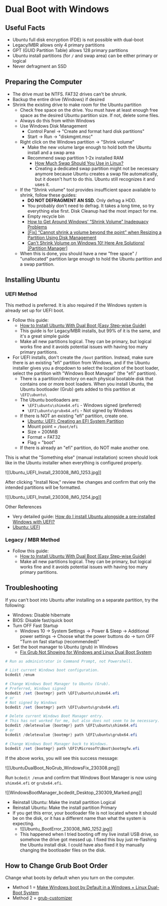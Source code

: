 # Dual Boot with Windows

## Useful Facts
- Ubuntu full disk encryption (FDE) is not possible with dual-boot
- Legacy/MBR allows only 4 primary partitions
- GPT (GUID Partition Table) allows 128 primary partitions
- Ubuntu install partitions (for `/` and swap area) can be either primary or logical
- Never defragment an SSD

## Preparing the Computer
- The drive must be NTFS. FAT32 drives can't be shrunk.
- Backup the entire drive (Windows) if desired
- Shrink the existing drive to make room for the Ubuntu partition
	- Check free space on the drive. You must have at least enough free space as the desired Ubuntu partition size. If not, delete some files.
	- Always do this from within Windows
	- Use Windows Disk Management
		- Control Panel -> "Create and format hard disk partitions"
		- Start -> Run -> "diskmgmt.msc"
	- Right click on the Windows partition -> "Shrink volume"
		- Make the new volume large enough to hold both the Ubuntu install and a swap area
		- Recommend swap partition 1-2x installed RAM
			- [How Much Swap Should You Use in Linux?](https://itsfoss.com/swap-size/)
			- Creating a dedicated swap partition might not be necessary anymore because Ubuntu creates a swap file automatically, but it doesn't hurt to do this. Ubuntu still recognizes it and uses it.
	- If the "Shrink volume" tool provides insufficient space available to shrink, follow these guides:
		- **DO NOT DEFRAGMENT AN SSD.** Only defrag a HDD.
		- You probably don't need to defrag. It takes a long time, so try everything else first. Disk Cleanup had the most impact for me.
		- Empty recycle bin
		- [How to Get Around Windows’ “Shrink Volume” Inadequacy Problems](https://www.howtogeek.com/721/working-around-windows-vistas-shrink-volume-inadequacy-problems/)
		- [[Fix] “Cannot shrink a volume beyond the point” when Resizing a Partition Using Disk Management](https://www.winhelponline.com/blog/you-cannot-shrink-volume-beyond-point-disk-mgmt/)
		- [Can't Shrink Volume on Windows 10! Here Are Solutions! [Partition Manager]](https://www.partitionwizard.com/partitionmanager/cannot-shrink-volume-win10.html)
	- When this is done, you should have a new "free space" / "unallocated" partition large enough to hold the Ubuntu partition and a swap partition.

## Installing Ubuntu

### UEFI Method

This method is preferred. It is also required if the Windows system is already set up for UEFI boot.
- Follow this guide:
	- [How to Install Ubuntu With Dual Boot (Easy Step-wise Guide)](https://bhrigu.medium.com/how-to-install-ubuntu-with-dual-boot-easy-step-wise-guide-5bffddb8b548)
	- This guide is for Legacy/MBR installs, but 99% of it is the same, and it's a great simple guide
	- Make all new partitions logical. They can be primary, but logical works fine and it avoids potential issues with having too many primary partitions.
- For UEFI installs, don't create the `/boot` partition. Instead, make sure there is an existing "efi" partition from Windows, and if the Ubuntu installer gives you a dropdown to select the location of the boot loader, select the partition with "Windows Boot Manager" (the "efi" partition).
	- There is a partition/directory on each physical bootable disk that contains one or more boot loaders. When you install Ubuntu, the Ubuntu bootloader (Grub) gets added to this partition at `\EFI\ubuntu\`
	- The Ubuntu bootloaders are:
		- `\EFI\ubuntu\shimx64.efi` - Windows signed (preferred)
		- `\EFI\ubuntu\grubx64.efi` - Not signed by Windows
	- If there is NOT an existing "efi" partition, create one.
		- [Ubuntu: UEFI: Creating an EFI System Partition](https://help.ubuntu.com/community/UEFI#Creating_an_EFI_System_Partition)
		- Mount point = `/boot/efi`
		- Size = 200MiB
		- Format = FAT32
		- Flag = "boot"
	- If there is already an "efi" partition, do NOT make another one.

This is what the "Something else" (manual installation) screen should look like in the Ubuntu installer when everything is configured properly.

![[Ubuntu_UEFI_Install_230308_IMG_1253.jpg]]

After clicking "Install Now," review the changes and confirm that only the intended partitions will be formatted.

![[Ubuntu_UEFI_Install_230308_IMG_1254.jpg]]

Other References
- Very detailed guide: [How do I install Ubuntu alongside a pre-installed Windows with UEFI?](https://askubuntu.com/questions/221835/how-do-i-install-ubuntu-alongside-a-pre-installed-windows-with-uefi)
- [Ubuntu: UEFI](https://help.ubuntu.com/community/UEFI)

### Legacy / MBR Method

- Follow this guide:
	- [How to Install Ubuntu With Dual Boot (Easy Step-wise Guide)](https://bhrigu.medium.com/how-to-install-ubuntu-with-dual-boot-easy-step-wise-guide-5bffddb8b548)
	- Make all new partitions logical. They can be primary, but logical works fine and it avoids potential issues with having too many primary partitions.

## Troubleshooting

If you can't boot into Ubuntu after installing on a separate partition, try the following:
- Windows:  Disable hibernate
- BIOS:  Disable fast/quick boot
- Turn OFF Fast Startup
	- Windows 10 -> System Settings -> Power & Sleep -> Additional power settings -> Choose what the power buttons do -> turn OFF "Turn on fast startup (recommended)"
- Set the boot manager to Ubuntu (grub) in Windows
	- [Fix Grub Not Showing for Windows and Linux Dual Boot System](https://itsfoss.com/no-grub-windows-linux/#method-3-set-linux-boot-for-efi-from-windows-last-resort-)

```powershell
# Run as administrator in Command Prompt, not Powershell.

# List current Windows boot configuration.
bcdedit /enum

# Change Windows Boot Manager to Ubuntu (Grub).
# Preferred, Windows signed
bcdedit /set {bootmgr} path \EFI\ubuntu\shimx64.efi
# or
# Not signed by Windows
bcdedit /set {bootmgr} path \EFI\ubuntu\grubx64.efi

# Delete current Windows Boot Manager entry.
# This has not worked for me, but also does not seem to be necessary.
bcdedit /deletevalue {bootmgr} path \EFI\ubuntu\shimx64.efi
# or
bcdedit /deletevalue {bootmgr} path \EFI\ubuntu\grubx64.efi

# Change Windows Boot Manager back to Windows.
bcdedit /set {bootmgr} path \EFI\Microsoft\Boot\bootmgfw.efi
```

If the above works, you will see this success message:

![[UbuntuDualBoot_NoGrub_WindowsFix_230308.png]]

Run `bcdedit /enum` and confirm that Windows Boot Manager is now using `shimx64.efi` or `grubx64.efi`.

![[WindowsBootManager_bcdedit_Desktop_230309_Marked.png]]

- Reinstall Ubuntu:  Make the install partition Logical
- Reinstall Ubuntu:  Make the install partition Primary
- If you get this error, your bootloader file is not located where it should be on the disk, or it has a different name than what the system is expecting.
	- ![[Ubuntu_BootError_230308_IMG_1252.jpg]]
	- This happened when I tried booting off my live install USB drive, so somehow the drive got messed up. I fixed this buy just re-flashing the Ubuntu install disk. I could have also fixed it by manually changing the bootloader files on the disk.

## How to Change Grub Boot Order
Change what boots by default when you turn on the computer.
- Method 1 = [Make Windows boot by Default in a Windows + Linux Dual-Boot System](https://www.techmesto.com/set-windows-as-default-in-linux-dual-boot/)
- Method 2 = [grub-customizer](https://pureinfotech.com/dual-boot-ubuntu-windows-10/#customize_ubuntu_grub)